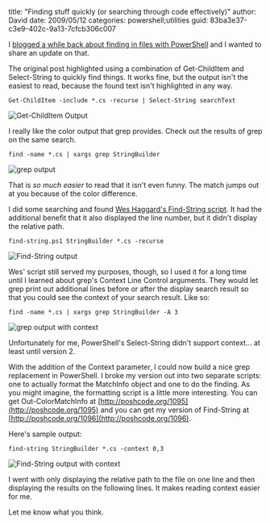 
title: "Finding stuff quickly (or searching through code effectively)"
author: David
date: 2009/05/12
categories: powershell;utilities
guid: 83ba3e37-c3e9-402c-9a13-7cfcb306c007

I [blogged a while back about finding in files with PowerShell](/blog/2006/11/06/find-in-files-with-powershell/) and I wanted to share an update on that. 

The original post highlighted using a combination of Get-ChildItem and Select-String to quickly find things. It works fine, but the output isn't the easiest to read, because the found text isn't highlighted in any way.

    Get-ChildItem -include *.cs -recurse | Select-String searchText

![Get-ChildItem Output](https://s3.amazonaws.com/mohundro/blog/WindowsLiveWriter/Findingstuffquicklyorsearchingthroughcod_BD54/image_8.png) 

I really like the color output that grep provides. Check out the results of grep on the same search.

    find -name *.cs | xargs grep StringBuilder

![grep output](https://s3.amazonaws.com/mohundro/blog/WindowsLiveWriter/Findingstuffquicklyorsearchingthroughcod_BD54/image_10.png) 

That is *so much easier* to read that it isn't even funny. The match jumps out at you because of the color difference.

I did some searching and found [Wes Haggard's Find-String script](http://weblogs.asp.net/whaggard/archive/2007/03/23/powershell-script-to-find-strings-and-highlight-them-in-the-output.aspx). It had the additional benefit that it also displayed the line number, but it didn't display the relative path.

    find-string.ps1 StringBuilder *.cs -recurse

![Find-String output](https://s3.amazonaws.com/mohundro/blog/WindowsLiveWriter/Findingstuffquicklyorsearchingthroughcod_BD54/image_6.png) 

Wes' script still served my purposes, though, so I used it for a long time until I learned about grep's Context Line Control arguments. They would let grep print out additional lines before or after the display search result so that you could see the context of your search result. Like so:

    find -name *.cs | xargs grep StringBuilder -A 3

![grep output with context](https://s3.amazonaws.com/mohundro/blog/WindowsLiveWriter/Findingstuffquicklyorsearchingthroughcod_BD54/image_12.png) 

Unfortunately for me, PowerShell's Select-String didn't support context... at least until version 2.

With the addition of the Context parameter, I could now build a nice grep replacement in PowerShell. I broke my version out into two separate scripts: one to actually format the MatchInfo object and one to do the finding. As you might imagine, the formatting script is a little more interesting. You can get Out-ColorMatchInfo at [http://poshcode.org/1095](http://poshcode.org/1095) and you can get my version of Find-String at [http://poshcode.org/1096](http://poshcode.org/1096).

Here's sample output:

    find-string StringBuilder *.cs -context 0,3

![Find-String output with context](https://s3.amazonaws.com/mohundro/blog/WindowsLiveWriter/Findingstuffquicklyorsearchingthroughcod_BD54/image_14.png) 

I went with only displaying the relative path to the file on one line and then displaying the results on the following lines. It makes reading context easier for me.

Let me know what you think.


